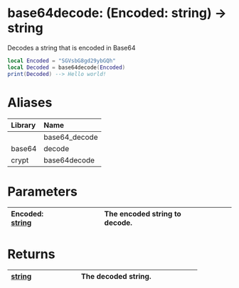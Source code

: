 # base64decode: (Encoded: string) -> string
Decodes a string that is encoded in Base64
```lua
local Encoded = "SGVsbG8gd29ybGQh"
local Decoded = base64decode(Encoded)
print(Decoded) --> Hello world!
```
# Aliases
| Library | Name |
| :- | :- |
| | base64_decode |
| base64 | decode |
| crypt | base64decode |
# Parameters
| Encoded: [string](https://create.roblox.com/docs/luau/strings)&emsp;&emsp;&emsp;&emsp;&emsp;&emsp; | The encoded string to decode.&emsp;&emsp;&emsp;&emsp;&emsp;&emsp;|
| :-------- | :------- |
# Returns
| [string](https://create.roblox.com/docs/luau/strings)&emsp;&emsp;&emsp;&emsp;&emsp;&emsp; | The decoded string.&emsp;&emsp;&emsp;&emsp;&emsp;&emsp; |
| :-------- | :------- |
